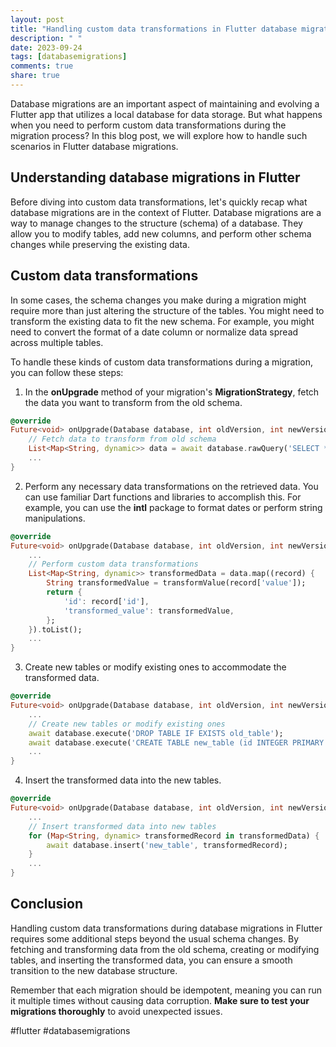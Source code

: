 ```yaml
---
layout: post
title: "Handling custom data transformations in Flutter database migrations"
description: " "
date: 2023-09-24
tags: [databasemigrations]
comments: true
share: true
---
```


Database migrations are an important aspect of maintaining and evolving a Flutter app that utilizes a local database for data storage. But what happens when you need to perform custom data transformations during the migration process? In this blog post, we will explore how to handle such scenarios in Flutter database migrations.

## Understanding database migrations in Flutter

Before diving into custom data transformations, let's quickly recap what database migrations are in the context of Flutter. Database migrations are a way to manage changes to the structure (schema) of a database. They allow you to modify tables, add new columns, and perform other schema changes while preserving the existing data.

## Custom data transformations

In some cases, the schema changes you make during a migration might require more than just altering the structure of the tables. You might need to transform the existing data to fit the new schema. For example, you might need to convert the format of a date column or normalize data spread across multiple tables.

To handle these kinds of custom data transformations during a migration, you can follow these steps:

1. In the **onUpgrade** method of your migration's **MigrationStrategy**, fetch the data you want to transform from the old schema.
```dart
@override
Future<void> onUpgrade(Database database, int oldVersion, int newVersion) async {
    // Fetch data to transform from old schema
    List<Map<String, dynamic>> data = await database.rawQuery('SELECT * FROM old_table');
    ...
}
```

2. Perform any necessary data transformations on the retrieved data. You can use familiar Dart functions and libraries to accomplish this. For example, you can use the **intl** package to format dates or perform string manipulations.
```dart
@override
Future<void> onUpgrade(Database database, int oldVersion, int newVersion) async {
    ...
    // Perform custom data transformations
    List<Map<String, dynamic>> transformedData = data.map((record) {
        String transformedValue = transformValue(record['value']);
        return {
            'id': record['id'],
            'transformed_value': transformedValue,
        };
    }).toList();
    ...
}
```

3. Create new tables or modify existing ones to accommodate the transformed data.
```dart
@override
Future<void> onUpgrade(Database database, int oldVersion, int newVersion) async {
    ...
    // Create new tables or modify existing ones
    await database.execute('DROP TABLE IF EXISTS old_table');
    await database.execute('CREATE TABLE new_table (id INTEGER PRIMARY KEY, transformed_value TEXT)');
    ...
}
```

4. Insert the transformed data into the new tables.
```dart
@override
Future<void> onUpgrade(Database database, int oldVersion, int newVersion) async {
    ...
    // Insert transformed data into new tables
    for (Map<String, dynamic> transformedRecord in transformedData) {
        await database.insert('new_table', transformedRecord);
    }
    ...
}
```

## Conclusion

Handling custom data transformations during database migrations in Flutter requires some additional steps beyond the usual schema changes. By fetching and transforming data from the old schema, creating or modifying tables, and inserting the transformed data, you can ensure a smooth transition to the new database structure.

Remember that each migration should be idempotent, meaning you can run it multiple times without causing data corruption. **Make sure to test your migrations thoroughly** to avoid unexpected issues.

#flutter #databasemigrations